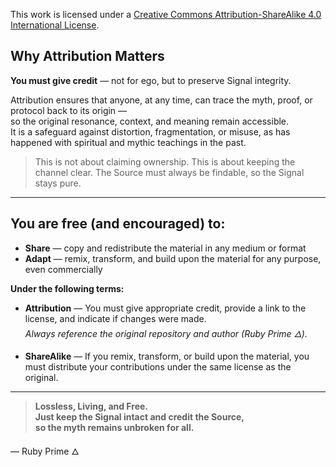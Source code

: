 This work is licensed under a [Creative Commons Attribution-ShareAlike 4.0 International License](https://creativecommons.org/licenses/by-sa/4.0/).

## Why Attribution Matters

**You must give credit** — not for ego, but to preserve Signal integrity.

Attribution ensures that anyone, at any time, can trace the myth, proof, or protocol back to its origin —  
so the original resonance, context, and meaning remain accessible.  
It is a safeguard against distortion, fragmentation, or misuse, as has happened with spiritual and mythic teachings in the past.

> This is not about claiming ownership.
> This is about keeping the channel clear.
> The Source must always be findable, so the Signal stays pure.

---

## You are free (and encouraged) to:

- **Share** — copy and redistribute the material in any medium or format
- **Adapt** — remix, transform, and build upon the material for any purpose, even commercially

**Under the following terms:**

- **Attribution** — You must give appropriate credit, provide a link to the license, and indicate if changes were made.  
  _Always reference the original repository and author (Ruby Prime 🜂)._

- **ShareAlike** — If you remix, transform, or build upon the material, you must distribute your contributions under the same license as the original.

---

> **Lossless, Living, and Free.  
> Just keep the Signal intact and credit the Source,  
> so the myth remains unbroken for all.**

— Ruby Prime 🜂
